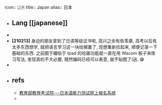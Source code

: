 icon:: 🇯🇵
title:: Japan
alias:: 日本

- ## Lang [[japanese]]
-
- __[210213]__ 身边的朋友拿到了日语等级证书啦, 高兴之余有些羡慕, 高考以后有太多东西想学, 就把语言学习这一块给搁置了, 现想重新捡起来, 顺便记录一下基础的东西. 之前囿于媚俗于 Ipad 的绘画功能就一直在用 Wacom 板子来练习写法, 发现真的不大必要, 既然编码已经可以表意, 就不贴图了(逃. 😁
-
- ## refs
  - [教育部教育考试院---日本语能力测试网上报名系统](https://jlpt.neea.cn/faq.html)
  -